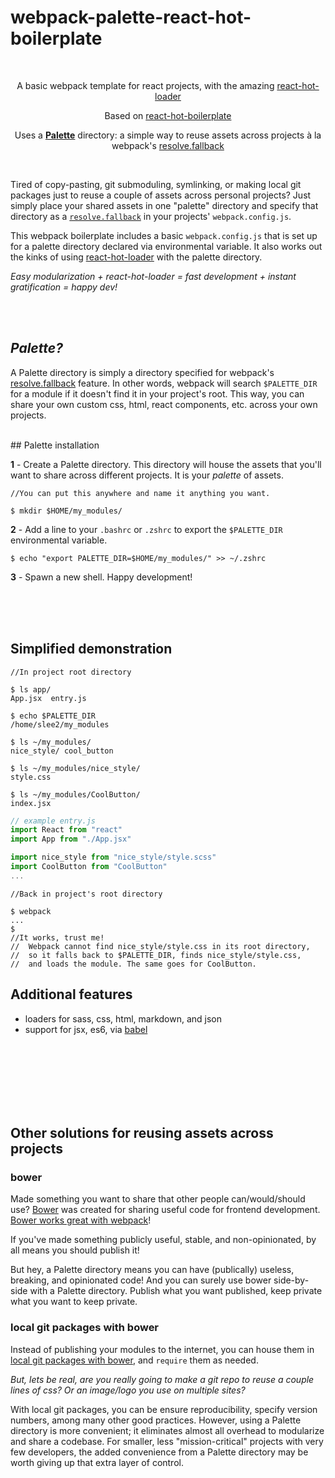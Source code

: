 # webpack-palette-react-hot-boilerplate
<br>
<p align="center">A basic webpack template for react projects, with the amazing <a href="https://github.com/gaearon/react-hot-loader/react-hot-loader">react-hot-loader</a></p>

<p align="center">Based on <a href="https://github.com/gaearon/react-hot-boilerplate">react-hot-boilerplate</a></p>

<p align="center">Uses a <a href="#palette"><b>Palette</b></a> directory: a simple way to reuse assets across projects à la webpack's <a href="http://webpack.github.io/docs/configuration.html#resolve-fallback"> resolve.fallback</a></p>

<br>

Tired of copy-pasting, git submoduling, symlinking, or making local git packages just to reuse a couple of assets across personal projects? Just simply place your shared assets in one "palette" directory and specify that directory as a [`resolve.fallback`](http://webpack.github.io/docs/configuration.html#resolve-fallback) in your projects' `webpack.config.js`.  



This webpack boilerplate includes a basic `webpack.config.js` that is set up for a palette directory declared via environmental variable. It also works out the kinks of using [react-hot-loader](https://github.com/gaearon/react-hot-loader/react-hot-loader) with the palette directory.

*Easy modularization + react-hot-loader = fast development + instant gratification = happy dev!*

<br><br>
## <a name="palette"></a> *Palette?*
A Palette directory is simply a directory specified for webpack's [resolve.fallback](http://webpack.github.io/docs/configuration.html#resolve-fallback) feature. In other words, webpack will search `$PALETTE_DIR` for a module if it doesn't find it in your project's root. This way, you can share your own custom css, html, react components, etc. across your own projects. 


<br>
## Palette installation

**1** -  Create a Palette directory. This directory will house the assets that you'll want to share across different projects. It is your *palette* of assets.

```
//You can put this anywhere and name it anything you want.

$ mkdir $HOME/my_modules/
```

**2** -  Add a line to your `.bashrc` or `.zshrc` to export the `$PALETTE_DIR` environmental variable.
```
$ echo "export PALETTE_DIR=$HOME/my_modules/" >> ~/.zshrc
```

**3** -  Spawn a new shell. Happy development!

<br>
<br>
<br>

## Simplified demonstration

```
//In project root directory

$ ls app/
App.jsx  entry.js

$ echo $PALETTE_DIR
/home/slee2/my_modules

$ ls ~/my_modules/
nice_style/ cool_button

$ ls ~/my_modules/nice_style/
style.css

$ ls ~/my_modules/CoolButton/
index.jsx
```
```javascript
// example entry.js
import React from "react"
import App from "./App.jsx"

import nice_style from "nice_style/style.scss"
import CoolButton from "CoolButton"
...
```

```
//Back in project's root directory

$ webpack
...
$
//It works, trust me!
//  Webpack cannot find nice_style/style.css in its root directory,
//  so it falls back to $PALETTE_DIR, finds nice_style/style.css,
//  and loads the module. The same goes for CoolButton.
```
## Additional features
- loaders for sass, css, html, markdown, and json
- support for jsx, es6, via [babel](https://babeljs.io/)

<br><br>
<br><br><br><br>


## Other solutions for reusing assets across projects
### bower

Made something you want to share that other people can/would/should use? [Bower](http://bower.io) was created for sharing useful code for frontend development. [Bower works great with webpack](http://webpack.github.io/docs/usage-with-bower.html)!

If you've made something publicly useful, stable, and non-opinionated, by all means you should publish it!

But hey, a Palette directory means you can have (publically) useless, breaking, and opinionated code! And you can surely use bower side-by-side with a Palette directory. Publish what you want published, keep private what you want to keep private.


### local git packages with bower
Instead of publishing your modules to the internet, you can house them in [local git packages with bower](http://stackoverflow.com/questions/13114781/bower-registering-local-git-package), and `require` them as needed.

*But, lets be real, are you really going to make a git repo to reuse a couple lines of css? Or an image/logo you use on multiple sites?*

With local git packages, you can be ensure reproducibility, specify version numbers, among many other good practices. However, using a Palette directory is more convenient; it eliminates almost all overhead to modularize and share a codebase. For smaller, less "mission-critical" projects with very few developers, the added convenience from a Palette directory may be worth giving up that extra layer of control.



